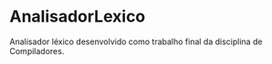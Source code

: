# AnalisadorLexico
Analisador léxico desenvolvido como trabalho final da disciplina de Compiladores. 
